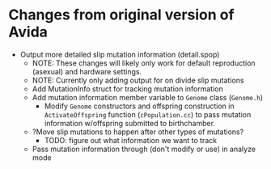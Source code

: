 # Changes from original version of Avida

- Output more detailed slip mutation information (detail.spop)
  - NOTE: These changes will likely only work for default reproduction (asexual) and hardware settings.
  - NOTE: Currently only adding output for on divide slip mutations
  - Add MutationInfo struct for tracking mutation information
  - Add mutation information member variable to `Genome` class (`Genome.h`)
    - Modify `Genome` constructors and offspring construction in `ActivateOffspring` function (`cPopulation.cc`) to pass mutation information w/offspring submitted to birthchamber.
  - ?Move slip mutations to happen after other types of mutations?
    - TODO: figure out what information we want to track
  - Pass mutation information through (don't modify or use) in analyze mode